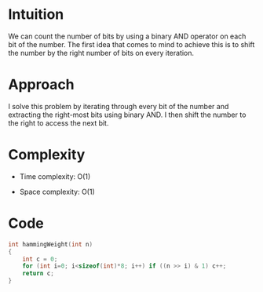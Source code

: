 # Intuition
We can count the number of bits by using a binary AND operator on each bit of the number. The first idea that comes to mind to achieve this is to shift the number by the right number of bits on every iteration.

# Approach
I solve this problem by iterating through every bit of the number and extracting the right-most bits using binary AND. I then shift the number to the right to access the next bit.

# Complexity
- Time complexity:
O(1)

- Space complexity:
O(1)

# Code
```c
int hammingWeight(int n)
{
    int c = 0;
    for (int i=0; i<sizeof(int)*8; i++) if ((n >> i) & 1) c++;
    return c;
}
```